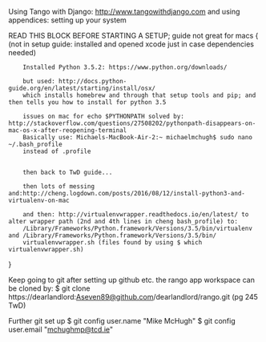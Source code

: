 Using Tango with Django: http://www.tangowithdjango.com
and using appendices: setting up your system

READ THIS BLOCK BEFORE STARTING A SETUP; guide not great for macs
{
        (not in setup guide: installed and opened xcode just in case dependencies needed)

        Installed Python 3.5.2: https://www.python.org/downloads/

        but used: http://docs.python-guide.org/en/latest/starting/install/osx/
        which installs homebrew and through that setup tools and pip; and then tells you how to install for python 3.5

        issues on mac for echo $PYTHONPATH solved by: http://stackoverflow.com/questions/27508202/pythonpath-disappears-on-mac-os-x-after-reopening-terminal
        Basically use: Michaels-MacBook-Air-2:~ michaelmchugh$ sudo nano ~/.bash_profile
        instead of .profile


        then back to TwD guide...

        then lots of messing and:http://cheng.logdown.com/posts/2016/08/12/install-python3-and-virtualenv-on-mac

        and then: http://virtualenvwrapper.readthedocs.io/en/latest/ to alter wrapper path (2nd and 4th lines in cheng bash_profile) to:
        /Library/Frameworks/Python.framework/Versions/3.5/bin/virtualenv and /Library/Frameworks/Python.framework/Versions/3.5/bin/
        virtualenvwrapper.sh (files found by using $ which virtualenvwrapper.sh)

}



Keep going to git
after setting up github etc. the rango app workspace can be cloned by:
$ git clone https://dearlandlord:Aseven89@github.com/dearlandlord/rango.git
(pg 245 TwD)

Further git set up
$ git config user.name "Mike McHugh"
$ git config user.email "mchughmp@tcd.ie"
